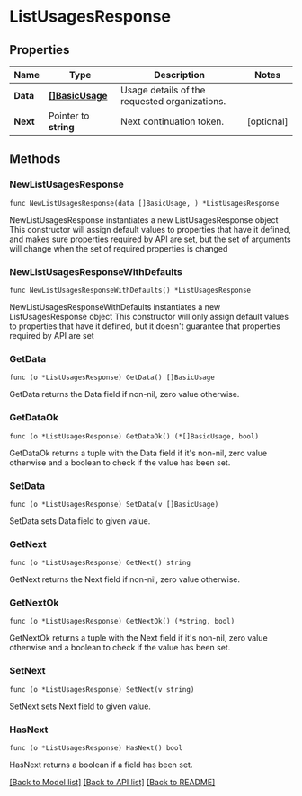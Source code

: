 # ListUsagesResponse

## Properties

Name | Type | Description | Notes
------------ | ------------- | ------------- | -------------
**Data** | [**[]BasicUsage**](BasicUsage.md) | Usage details of the requested organizations. | 
**Next** | Pointer to **string** | Next continuation token. | [optional] 

## Methods

### NewListUsagesResponse

`func NewListUsagesResponse(data []BasicUsage, ) *ListUsagesResponse`

NewListUsagesResponse instantiates a new ListUsagesResponse object
This constructor will assign default values to properties that have it defined,
and makes sure properties required by API are set, but the set of arguments
will change when the set of required properties is changed

### NewListUsagesResponseWithDefaults

`func NewListUsagesResponseWithDefaults() *ListUsagesResponse`

NewListUsagesResponseWithDefaults instantiates a new ListUsagesResponse object
This constructor will only assign default values to properties that have it defined,
but it doesn't guarantee that properties required by API are set

### GetData

`func (o *ListUsagesResponse) GetData() []BasicUsage`

GetData returns the Data field if non-nil, zero value otherwise.

### GetDataOk

`func (o *ListUsagesResponse) GetDataOk() (*[]BasicUsage, bool)`

GetDataOk returns a tuple with the Data field if it's non-nil, zero value otherwise
and a boolean to check if the value has been set.

### SetData

`func (o *ListUsagesResponse) SetData(v []BasicUsage)`

SetData sets Data field to given value.


### GetNext

`func (o *ListUsagesResponse) GetNext() string`

GetNext returns the Next field if non-nil, zero value otherwise.

### GetNextOk

`func (o *ListUsagesResponse) GetNextOk() (*string, bool)`

GetNextOk returns a tuple with the Next field if it's non-nil, zero value otherwise
and a boolean to check if the value has been set.

### SetNext

`func (o *ListUsagesResponse) SetNext(v string)`

SetNext sets Next field to given value.

### HasNext

`func (o *ListUsagesResponse) HasNext() bool`

HasNext returns a boolean if a field has been set.


[[Back to Model list]](../README.md#documentation-for-models) [[Back to API list]](../README.md#documentation-for-api-endpoints) [[Back to README]](../README.md)


